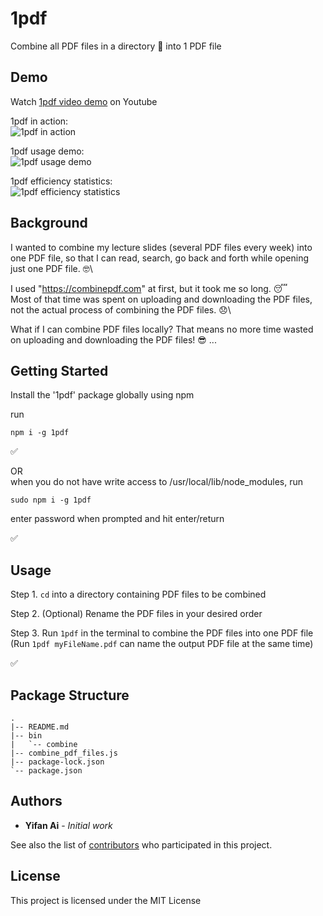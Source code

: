 # 1pdf

Combine all PDF files in a directory 📂 into 1 PDF file

## Demo

Watch [1pdf video demo](https://www.youtube.com/watch?v=flhGgjPYar0) on Youtube

1pdf in action:\
![1pdf in action](https://yifanai.s3-ap-southeast-2.amazonaws.com/1pdf/1pdf-demo.gif)

1pdf usage demo:\
![1pdf usage demo](https://yifanai.s3-ap-southeast-2.amazonaws.com/1pdf/1pdf-demo.jpg)

1pdf efficiency statistics:\
![1pdf efficiency statistics](https://yifanai.s3-ap-southeast-2.amazonaws.com/1pdf/1pdf-stats.jpg)

## Background

I wanted to combine my lecture slides (several PDF files every week) into one PDF file, so that I can read, search, go back and forth while opening just one PDF file. 🤓\

I used "https://combinepdf.com" at first, but it took me so long. 😴\
Most of that time was spent on uploading and downloading the PDF files, not the actual process of combining the PDF files. 😞\

What if I can combine PDF files locally? That means no more time wasted on uploading and downloading the PDF files! 😎 ...

## Getting Started

Install the '1pdf' package globally using npm

run
```
npm i -g 1pdf
```
✅

OR \
when you do not have write access to /usr/local/lib/node_modules, run
```
sudo npm i -g 1pdf
```
enter password when prompted and hit enter/return

✅

## Usage

Step 1. ```cd``` into a directory containing PDF files to be combined

Step 2. (Optional) Rename the PDF files in your desired order

Step 3. Run ```1pdf``` in the terminal to combine the PDF files into one PDF file \
(Run ```1pdf myFileName.pdf``` can name the output PDF file at the same time)

✅

## Package Structure

```
.
|-- README.md
|-- bin
|   `-- combine
|-- combine_pdf_files.js
|-- package-lock.json
`-- package.json
```

## Authors

* **Yifan Ai** - *Initial work*

See also the list of [contributors](https://github.com/yifaneye/1pdf/graphs/contributors) who participated in this project.

## License

This project is licensed under the MIT License
